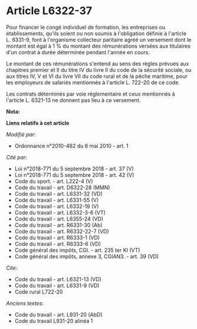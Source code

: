 # Article L6322-37

Pour financer le congé individuel de formation, les entreprises ou établissements, qu'ils soient ou non soumis à l'obligation
définie à l'article L. 6331-9, font à l'organisme collecteur paritaire agréé un versement dont le montant est égal à 1 % du
montant des rémunérations versées aux titulaires d'un contrat à durée déterminée pendant l'année en cours.

Le montant de ces rémunérations s'entend au sens des règles prévues aux chapitres premier et II du titre IV du livre II du
code de la sécurité sociale, ou aux titres IV, V et VI du livre VII du code rural et de la pêche maritime, pour les
employeurs de salariés mentionnés à l'article L. 722-20 de ce code.

Les contrats déterminés par voie réglementaire et ceux mentionnés à l'article L. 6321-13 ne donnent pas lieu à ce versement.

**Nota:**



**Liens relatifs à cet article**

_Modifié par_:

  - Ordonnance n°2010-462 du 6 mai 2010 - art. 1

_Cité par_:

  - Loi n°2018-771 du 5 septembre 2018 - art. 37 (V)
  - Loi n°2018-771 du 5 septembre 2018 - art. 42 (V)
  - Code du sport. - art. L222-4 (V)
  - Code du travail - art. D6322-28 (MMN)
  - Code du travail - art. L6331-32 (VD)
  - Code du travail - art. L6331-55 (V)
  - Code du travail - art. L6332-19 (V)
  - Code du travail - art. L6332-3-6 (VT)
  - Code du travail - art. L6355-24 (VD)
  - Code du travail - art. R6331-30 (Ab)
  - Code du travail - art. R6332-22-7 (VD)
  - Code du travail - art. R6333-1 (VD)
  - Code du travail - art. R6333-6 (VD)
  - Code général des impôts, CGI. - art. 235 ter KI (VT)
  - Code général des impôts, annexe 3, CGIAN3. - art. 39 (VD)

_Cite_:

  - Code du travail - art. L6321-13 (VD)
  - Code du travail - art. L6331-9 (VD)
  - Code rural L722-20

_Anciens textes_:

  - Code du travail - art. L931-20 (AbD)
  - Code du travail L931-20 alinéa 1
